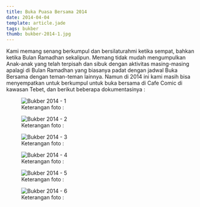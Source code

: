 ```yaml
---
title: Buka Puasa Bersama 2014
date: 2014-04-04
template: article.jade
tags: bukber
thumb: bukber-2014-1.jpg
---
```


Kami memang senang berkumpul dan bersilaturahmi ketika sempat, bahkan ketika Bulan Ramadhan sekalipun.
Memang tidak mudah mengumpulkan Anak-anak yang telah terpisah dan sibuk dengan aktivitas masing-masing apalagi di Bulan Ramadhan yang biasanya padat dengan jadwal Buka Bersama dengan teman-teman lainnya.
Namun di 2014 ini kami masih bisa menyempatkan untuk berkumpul untuk buka bersama di Cafe Comic di kawasan Tebet, dan berikut beberapa dokumentasinya :

<figure>
  <img class="lazy content-img" src="/story/assets/img/placeholder.png" data-src="/story/assets/img/bukber-2014-1.jpg" alt="Bukber 2014 - 1" />
  <figcaption>Keterangan foto :</figcaption>
</figure>


<figure>
  <img class="lazy content-img" src="/story/assets/img/placeholder.png" data-src="/story/assets/img/bukber-2014-2.jpg" alt="Bukber 2014 - 2" />
  <figcaption>Keterangan foto :</figcaption>
</figure>

<figure>
  <img class="lazy content-img" src="/story/assets/img/placeholder.png" data-src="/story/assets/img/bukber-2014-3.jpg" alt="Bukber 2014 - 3" />
  <figcaption>Keterangan foto :</figcaption>
</figure>

<figure>
  <img class="lazy content-img" src="/story/assets/img/placeholder.png" data-src="/story/assets/img/bukber-2014-4.jpg" alt="Bukber 2014 - 4" />
  <figcaption>Keterangan foto :</figcaption>
</figure>

<figure>
  <img class="lazy content-img" src="/story/assets/img/placeholder.png" data-src="/story/assets/img/bukber-2014-5.jpg" alt="Bukber 2014 - 5" />
  <figcaption>Keterangan foto :</figcaption>
</figure>

<figure>
  <img class="lazy content-img" src="/story/assets/img/placeholder.png" data-src="/story/assets/img/bukber-2014-6.jpg" alt="Bukber 2014 - 6" />
  <figcaption>Keterangan foto :</figcaption>
</figure>